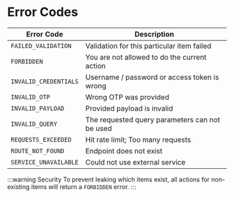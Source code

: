 # Error Codes

| Error Code            | Description                                    |
|-----------------------|------------------------------------------------|
| `FAILED_VALIDATION`   | Validation for this particular item failed     |
| `FORBIDDEN`           | You are not allowed to do the current action   |
| `INVALID_CREDENTIALS` | Username / password or access token is wrong   |
| `INVALID_OTP`         | Wrong OTP was provided                         |
| `INVALID_PAYLOAD`     | Provided payload is invalid                    |
| `INVALID_QUERY`       | The requested query parameters can not be used |
| `REQUESTS_EXCEEDED`   | Hit rate limit; Too many requests              |
| `ROUTE_NOT_FOUND`     | Endpoint does not exist                        |
| `SERVICE_UNAVAILABLE` | Could not use external service                 |

:::warning Security
To prevent leaking which items exist, all actions for non-existing items will return a `FORBIDDEN` error.
:::

